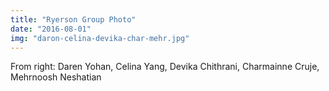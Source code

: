 ```yaml
---
title: "Ryerson Group Photo"
date: "2016-08-01"
img: "daron-celina-devika-char-mehr.jpg"
---
```


From right: Daren Yohan, Celina Yang, Devika Chithrani, Charmainne Cruje, Mehrnoosh Neshatian

